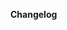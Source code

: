 <!--
Impstation note: there's no need to read all the official contributing guidelines, but please DON'T combine upstream changes with your own changes. Make separate pull requests for separate changes.
-->
<!-- Guidelines: https://docs.spacestation14.io/en/getting-started/pr-guideline -->

**Changelog**
<!-- Impstation note: we have our own AUTOMATIC changelog now, so please DO use this section! -->
<!-- Add a Changelog entry to make players aware of new features or changes that could affect gameplay.
Make sure to read the guidelines and take this Changelog template out of the comment block in order for it to show up.
Changelog must have a :cl: symbol, so the bot recognizes the changes and adds them to the game's changelog. -->
<!--
:cl:
- add: Added fun!
- remove: Removed fun!
- tweak: Changed fun!
- fix: Fixed fun!
-->
